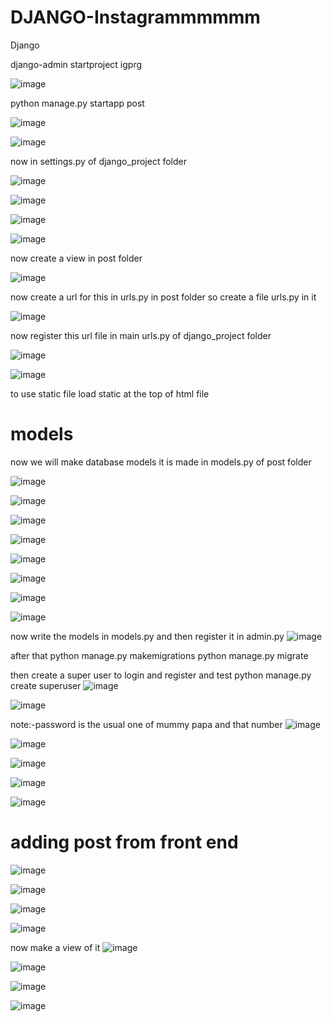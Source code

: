 # DJANGO-Instagrammmmmm
Django


django-admin startproject igprg

![image](https://github.com/user-attachments/assets/ef91d95d-1baa-443c-8c9f-8e8341f77496)

python manage.py startapp post

![image](https://github.com/user-attachments/assets/04a591c0-c55e-4324-be03-9da519af2ea6)

![image](https://github.com/user-attachments/assets/08920e09-5ecd-46c8-bbdd-d69610769eca)

now in settings.py of django_project folder

![image](https://github.com/user-attachments/assets/2bb6e346-733d-4c1a-a6df-dca7fabbaa6f)

![image](https://github.com/user-attachments/assets/8e3ab004-678c-44d3-8555-f4ff0915bf11)

![image](https://github.com/user-attachments/assets/6f1c3593-8a06-407e-8458-ceacbb03c514)

![image](https://github.com/user-attachments/assets/883a9f39-561b-4896-a1f1-7c835143b54d)


now create a view in post folder

![image](https://github.com/user-attachments/assets/4f3e3e61-7206-475f-894c-0081224f4062)

now create a url for this in urls.py in post folder
so create a file urls.py in it

![image](https://github.com/user-attachments/assets/d043978d-8c91-42ac-b593-342fd400b4f0)


now register this url file in main urls.py of django_project  folder

![image](https://github.com/user-attachments/assets/89680829-bcd7-4239-a8d2-9c02a1e5aa87)

![image](https://github.com/user-attachments/assets/14673255-03f5-4346-99ae-49d0aa115311)

to use static file load static at the top of html file

# models 
now we will make database models 
it is made in models.py of post folder

![image](https://github.com/user-attachments/assets/d2bab812-fdd5-468b-90e8-e7087e29ca45)

![image](https://github.com/user-attachments/assets/0077f321-2b3a-498a-b157-fb7c3cf26176)

![image](https://github.com/user-attachments/assets/382324d0-062d-4a8b-b364-93ac854b8618)

![image](https://github.com/user-attachments/assets/7cf41f3d-06af-4432-bcd2-631646976877)

![image](https://github.com/user-attachments/assets/583dc9f4-6263-4148-9305-de6518f2cac0)

![image](https://github.com/user-attachments/assets/27b9bf7c-822b-4550-927b-8809146f56b9)

![image](https://github.com/user-attachments/assets/c87ed9b4-9584-45ab-8068-30037feabbb9)

![image](https://github.com/user-attachments/assets/c53da349-2c7a-4c7e-981a-a869b91cb931)

now write the models in models.py and then register it in admin.py
![image](https://github.com/user-attachments/assets/0d59f9e0-4739-4b10-9f1f-d2b75fc86f3e)

after that 
python manage.py makemigrations 
python manage.py migrate 

then create a super user to login and register and test
python manage.py create superuser
![image](https://github.com/user-attachments/assets/45311085-4278-43a9-ae23-c6f59445227a)

![image](https://github.com/user-attachments/assets/bc41cf31-e2d1-499d-a506-373fc0c9c349)

note:-password is the usual one of mummy papa and that number
![image](https://github.com/user-attachments/assets/68c6a900-d397-4329-ab98-cbe5b042acd5)

![image](https://github.com/user-attachments/assets/63c4459e-870d-4a3b-b34b-683bc70edf65)

![image](https://github.com/user-attachments/assets/31c5a44a-b1df-4e0b-96cd-90850eb20d1f)

![image](https://github.com/user-attachments/assets/b73c0656-e541-41e4-a7cd-7fbe6b25f652)

![image](https://github.com/user-attachments/assets/9a5ef6d5-2c45-4945-a42b-5965582cdafb)

# adding post from front end
![image](https://github.com/user-attachments/assets/eb2c0625-fcd7-46fe-8320-9925e055116b)

![image](https://github.com/user-attachments/assets/2b9a91f6-9afc-4e1e-b3b2-51d277081e98)

![image](https://github.com/user-attachments/assets/0ac7c35a-1ed4-4577-a32f-4a33fc48c5cb)

![image](https://github.com/user-attachments/assets/ab0a216e-ea75-4573-a6dc-d3688b363388)

now make a view of it 
![image](https://github.com/user-attachments/assets/5a46035a-fae5-47c3-8280-97c14135bb13)

![image](https://github.com/user-attachments/assets/d0f60085-37e6-4309-b41d-9003d5afb774)

![image](https://github.com/user-attachments/assets/61d8ab66-a3df-472d-add4-e55e493fc742)

![image](https://github.com/user-attachments/assets/5db1090d-7195-4a03-90b8-813140155e89)


